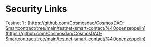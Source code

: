 # Security Links

Testnet 1 : [https://github.com/Cosmosdao/CosmosDAO-Smartcontract/tree/main/testnet-smart-contact/%40openzeppelin](https://github.com/Cosmosdao/CosmosDAO-Smartcontract/tree/main/testnet-smart-contact/%40openzeppelin)
